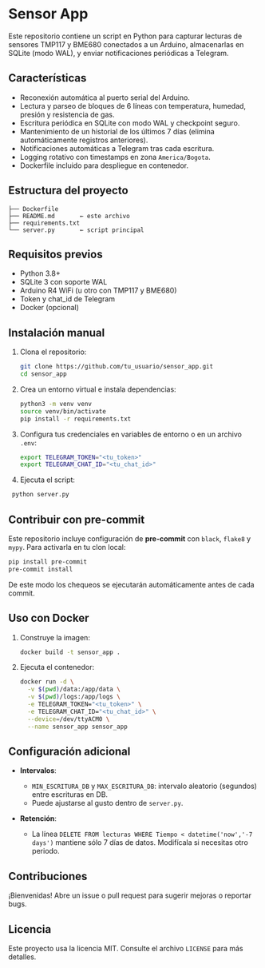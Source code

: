 # Sensor App

Este repositorio contiene un script en Python para capturar lecturas de sensores TMP117 y BME680 conectados a un Arduino, almacenarlas en SQLite (modo WAL), y enviar notificaciones periódicas a Telegram.

## Características

* Reconexión automática al puerto serial del Arduino.
* Lectura y parseo de bloques de 6 líneas con temperatura, humedad, presión y resistencia de gas.
* Escritura periódica en SQLite con modo WAL y checkpoint seguro.
* Mantenimiento de un historial de los últimos 7 días (elimina automáticamente registros anteriores).
* Notificaciones automáticas a Telegram tras cada escritura.
* Logging rotativo con timestamps en zona `America/Bogota`.
* Dockerfile incluido para despliegue en contenedor.

## Estructura del proyecto

```
├── Dockerfile
├── README.md       ← este archivo
├── requirements.txt
└── server.py       ← script principal
```

## Requisitos previos

* Python 3.8+
* SQLite 3 con soporte WAL
* Arduino R4 WiFi (u otro con TMP117 y BME680)
* Token y chat\_id de Telegram
* Docker (opcional)

## Instalación manual

1. Clona el repositorio:

   ```bash
   git clone https://github.com/tu_usuario/sensor_app.git
   cd sensor_app
   ```
2. Crea un entorno virtual e instala dependencias:

   ```bash
   python3 -m venv venv
   source venv/bin/activate
   pip install -r requirements.txt
   ```
3. Configura tus credenciales en variables de entorno o en un archivo `.env`:

   ```bash
   export TELEGRAM_TOKEN="<tu_token>"
   export TELEGRAM_CHAT_ID="<tu_chat_id>"
   ```
4. Ejecuta el script:

 ```bash
  python server.py
  ```

## Contribuir con pre-commit

Este repositorio incluye configuración de **pre-commit** con `black`, `flake8` y
`mypy`. Para activarla en tu clon local:

```bash
pip install pre-commit
pre-commit install
```
De este modo los chequeos se ejecutarán automáticamente antes de cada commit.

## Uso con Docker

1. Construye la imagen:

   ```bash
   docker build -t sensor_app .
   ```
2. Ejecuta el contenedor:

   ```bash
   docker run -d \
     -v $(pwd)/data:/app/data \
     -v $(pwd)/logs:/app/logs \
     -e TELEGRAM_TOKEN="<tu_token>" \
     -e TELEGRAM_CHAT_ID="<tu_chat_id>" \
     --device=/dev/ttyACM0 \
     --name sensor_app sensor_app
   ```

## Configuración adicional

* **Intervalos**:

  * `MIN_ESCRITURA_DB` y `MAX_ESCRITURA_DB`: intervalo aleatorio (segundos) entre escrituras en DB.
  * Puede ajustarse al gusto dentro de `server.py`.
* **Retención**:

  * La línea `DELETE FROM lecturas WHERE Tiempo < datetime('now','-7 days')` mantiene sólo 7 días de datos. Modifícala si necesitas otro periodo.

## Contribuciones

¡Bienvenidas! Abre un issue o pull request para sugerir mejoras o reportar bugs.

## Licencia

Este proyecto usa la licencia MIT. Consulte el archivo `LICENSE` para más detalles.
